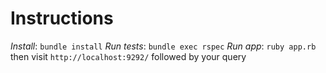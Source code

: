 # Instructions

*Install*: `bundle install`
*Run tests*: `bundle exec rspec`
*Run app*: `ruby app.rb` then visit `http://localhost:9292/` followed by your query